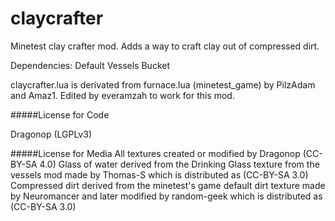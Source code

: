 # claycrafter
Minetest clay crafter mod. Adds a way to craft clay out of compressed dirt.

Dependencies:
Default
Vessels
Bucket

claycrafter.lua is derivated from furnace.lua (minetest_game) by PilzAdam and Amaz1. 
Edited by everamzah to work for this mod.

#####License for Code 

Dragonop (LGPLv3)

#####License for Media
All textures created or modified by Dragonop (CC-BY-SA 4.0)
Glass of water derived from the Drinking Glass texture from the vessels mod made by Thomas-S which is distributed as (CC-BY-SA 3.0)
Compressed dirt derived from the minetest's game default dirt texture made by Neuromancer and later modified by random-geek which is distributed as (CC-BY-SA 3.0)

